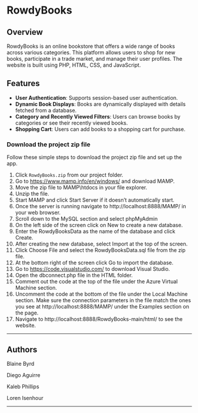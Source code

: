# RowdyBooks
## Overview

RowdyBooks is an online bookstore that offers a wide range of books across various categories. This platform allows users to shop for new books, participate in a trade market, and manage their user profiles. The website is built using PHP, HTML, CSS, and JavaScript.
## Features

- **User Authentication**: Supports session-based user authentication.
- **Dynamic Book Displays**: Books are dynamically displayed with details fetched from a database.
- **Category and Recently Viewed Filters**: Users can browse books by categories or see their recently viewed books.
- **Shopping Cart**: Users can add books to a shopping cart for purchase.


### Download the project zip file
Follow these simple steps to download the project zip file and set up the app.
1. Click `RowdyBooks.zip` from our project folder.
2. Go to https://www.mamp.info/en/windows/ and download MAMP.
3. Move the zip file to MAMP\htdocs in your file explorer.
4. Unzip the file.
5. Start MAMP and click Start Server if it doesn’t automatically start.
6. Once the server is running navigate to http://localhost:8888/MAMP/ in your web browser.
7. Scroll down to the MySQL section and select phpMyAdmin 
8. On the left side of the screen click on New to create a new database.
9. Enter the RowdyBooksData as the name of the database and click Create.
9. After creating the new database, select Import at the top of the screen.
10. Click Choose File and select the RowdyBooksData.sql file from the zip file.
11. At the bottom right of the screen click Go to import the database.
12. Go to https://code.visualstudio.com/ to download Visual Studio.
13. Open the dbconnect.php file in the HTML folder.
14. Comment out the code at the top of the file under the Azure Virtual Machine section.
15. Uncomment the code at the bottom of the file under the Local Machine section. Make sure the connection parameters in the file match the ones you see at http://localhost:8888/MAMP/ under the Examples section on the page.
16. Navigate to http://localhost:8888/RowdyBooks-main/html/ to see the website.
___

## Authors
Blaine Byrd 

Diego Aguirre

Kaleb Phillips

Loren Isenhour 
___
